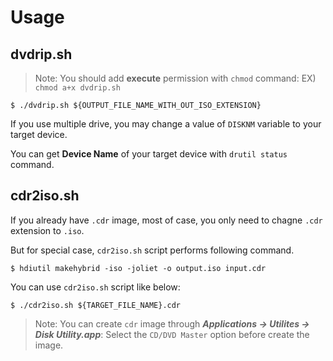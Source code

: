 # Usage

## dvdrip.sh

> Note: You should add **execute** permission with `chmod` command: EX) `chmod a+x dvdrip.sh`

```
$ ./dvdrip.sh ${OUTPUT_FILE_NAME_WITH_OUT_ISO_EXTENSION}
```

If you use multiple drive, you may change a value of `DISKNM` variable to your target device.

You can get **Device Name** of your target device with `drutil status` command.

## cdr2iso.sh

If you already have `.cdr` image, most of case, you only need to chagne `.cdr` extension to `.iso`.

But for special case, `cdr2iso.sh` script performs following command.

```
$ hdiutil makehybrid -iso -joliet -o output.iso input.cdr
```

You can use `cdr2iso.sh` script like below:

```
$ ./cdr2iso.sh ${TARGET_FILE_NAME}.cdr
```

> Note: You can create `cdr` image through _**Applications -> Utilites -> Disk Utility.app**_: Select the `CD/DVD Master` option before create the image.
